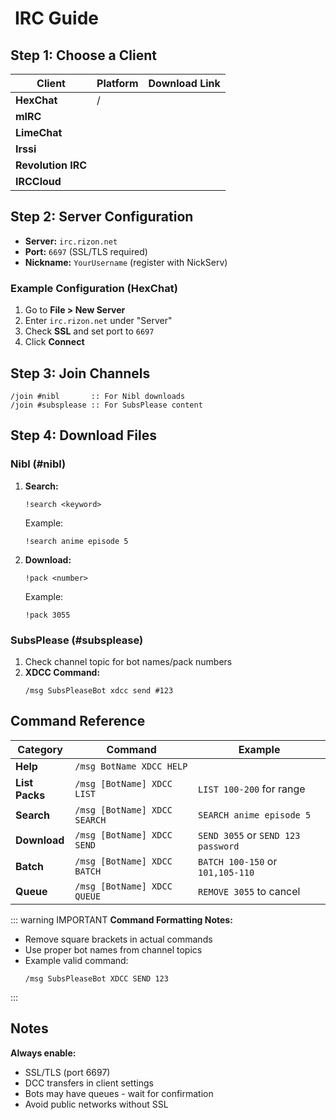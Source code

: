 # <iconify-icon icon="mdi:chat-processing" style="margin-right:0.25em;color:#3498db;"></iconify-icon> IRC Guide 

## Step 1: Choose a Client
| Client       | Platform       | Download Link                     |
|--------------|----------------|------------------------------------|
| **HexChat**| <iconify-icon icon="mdi:microsoft-windows" />  / <iconify-icon icon="simple-icons:linux" /> | [<Pill name="HexChat" />](https://hexchat.github.io) |
| **mIRC**| <iconify-icon icon="mdi:microsoft-windows" />  | [<Pill name="mIRC" />](https://www.mirc.com) |
| **LimeChat** | <iconify-icon icon="mdi:apple" /> | [<Pill name="LimeChat" />](https://limechat.net/mac/) |
| **Irssi** | <iconify-icon icon="simple-icons:linux" />  | [<Pill name="Irssi" />](https://www.irssi.org/) |
| **Revolution IRC** | <iconify-icon icon="mdi:android" />  | [<Pill name="Revolution IRC" />](https://f-droid.org/packages/io.mrarm.irc/) |
| **IRCCloud** | <iconify-icon icon="mdi:android" />  | [<Pill name="IRCCloud" />](https://github.com/irccloud/android) |

## Step 2: Server Configuration 
- **Server:** `irc.rizon.net`
- **Port:** `6697` (SSL/TLS required)
- **Nickname:** `YourUsername` (register with NickServ)

### Example Configuration (HexChat)
1. Go to **File > New Server**
2. Enter `irc.rizon.net` under "Server"
3. Check **SSL** and set port to `6697`
4. Click **Connect**

## Step 3: Join Channels 
```irc
/join #nibl       :: For Nibl downloads
/join #subsplease :: For SubsPlease content
```

## Step 4: Download Files 

### Nibl (#nibl)
1. **Search:** 
   ```irc
   !search <keyword>
   ```
   Example:

   ```irc
   !search anime episode 5
   ```
2. **Download:** 
   ```irc
   !pack <number>
   ```
   Example:
   ```irc
   !pack 3055
   ```

### SubsPlease (#subsplease)
1. Check channel topic for bot names/pack numbers
2. **XDCC Command:**
   ```irc
   /msg SubsPleaseBot xdcc send #123
   ```

## Command Reference 
| Category        | Command                          | Example                          |
|-----------------|----------------------------------|----------------------------------|
| **Help**        | `/msg BotName XDCC HELP`         |                                  |
| **List Packs**  | `/msg [BotName] XDCC LIST`       | `LIST 100-200` for range         |
| **Search**      | `/msg [BotName] XDCC SEARCH`     | `SEARCH anime episode 5`         |
| **Download**    | `/msg [BotName] XDCC SEND`       | `SEND 3055` or `SEND 123 password`|
| **Batch**       | `/msg [BotName] XDCC BATCH`      | `BATCH 100-150` or `101,105-110` |
| **Queue**       | `/msg [BotName] XDCC QUEUE`      | `REMOVE 3055` to cancel          |

::: warning IMPORTANT
**Command Formatting Notes:**
- Remove square brackets in actual commands
- Use proper bot names from channel topics
- Example valid command:
  ```irc
  /msg SubsPleaseBot XDCC SEND 123
  ```
:::

## Notes 
 **Always enable:**
  - SSL/TLS (port 6697)
  - DCC transfers in client settings
- Bots may have queues - wait for confirmation
-  Avoid public networks without SSL
